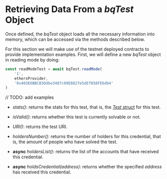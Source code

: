 # Retrieving Data From a _bqTest_ Object

Once defined, the _bqTest_ object loads all the necessary information into memory, which can be accessed via the methods described below.

For this section we will make use of the testnet deployed contracts to provide implementation examples. First, we will define a new _bqTest_ object in reading mode by doing:

```js
const readModeTest = await bqTest.readMode(
    '1',
    ethersProvider,
    '0x403E6BBCB3Ddbe3487c09E8827e5dEf058FE6db4'
)
```

// TODO: add examples

- _stats()_: returns the stats for this test, that is, the [_Test_ struct](##the-test-object) for this test.

- _isValid()_: returns whether this test is currently solvable or not.

- _URI()_: returns the test URI.

- _holdersNumber()_: returns the number of holders for this credential, that is, the amount of people who have solved the test.

- **async** _holdersList()_: returns the list of the accounts that have received this credential.

- **async** _holdsCredential(address)_: returns whether the specified _address_ has received this credential.

